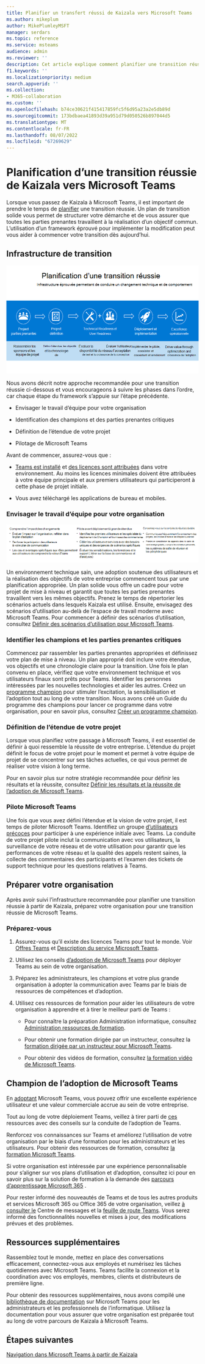 ```yaml
---
title: Planifier un transfert réussi de Kaizala vers Microsoft Teams
ms.author: mikeplum
author: MikePlumleyMSFT
manager: serdars
ms.topic: reference
ms.service: msteams
audience: admin
ms.reviewer: ''
description: Cet article explique comment planifier une transition réussie de Kaizala vers Microsoft Teams.
f1.keywords: ''
ms.localizationpriority: medium
search.appverid: ''
ms.collection:
- M365-collaboration
ms.custom: ''
ms.openlocfilehash: b74ce30621f415417859fc5f6d95a23a2e5db89d
ms.sourcegitcommit: 173bdbaea41893d39a951d79d050526b897044d5
ms.translationtype: MT
ms.contentlocale: fr-FR
ms.lasthandoff: 08/07/2022
ms.locfileid: "67269629"
---
```

# <a name="planning-for-a-successful-transition-from-kaizala-to-microsoft-teams"></a>Planification d’une transition réussie de Kaizala vers Microsoft Teams

Lorsque vous passez de Kaizala à Microsoft Teams, il est important de prendre le temps de [planifier](/microsoftteams/deploy-enterprise-setup?tabs=ChatTeamsChannels#plan-your-deployment) une transition réussie. Un plan de transition solide vous permet de structurer votre démarche et de vous assurer que toutes les parties prenantes travaillent à la réalisation d’un objectif commun. L’utilisation d’un framework éprouvé pour implémenter la modification peut vous aider à commencer votre transition dès aujourd’hui.

## <a name="transition-framework"></a>Infrastructure de transition

![Image illustrant des conseils de transition](media/plan-for-successful-transition.png)

Nous avons décrit notre approche recommandée pour une transition réussie ci-dessous et vous encourageons à suivre les phases dans l’ordre, car chaque étape du framework s’appuie sur l’étape précédente.

- Envisager le travail d’équipe pour votre organisation

- Identification des champions et des parties prenantes critiques

- Définition de l’étendue de votre projet

- Pilotage de Microsoft Teams

Avant de commencer, assurez-vous que :

- [Teams est installé](/microsoftteams/get-clients) et [des licences sont attribuées](/office365/servicedescriptions/teams-service-description) dans votre environnement. Au moins les licences minimales doivent être attribuées à votre équipe principale et aux premiers utilisateurs qui participeront à cette phase de projet initiale.

- Vous avez téléchargé les applications de bureau et mobiles.

### <a name="envision-teamwork-for-your-organization"></a>Envisager le travail d’équipe pour votre organisation

![Image illustrant des instructions de transition supplémentaires](media/kaizala-framework-guidance.png)

Un environnement technique sain, une adoption soutenue des utilisateurs et la réalisation des objectifs de votre entreprise commencent tous par une planification appropriée. Un plan solide vous offre un cadre pour votre projet de mise à niveau et garantit que toutes les parties prenantes travaillent vers les mêmes objectifs. Prenez le temps de répertorier les scénarios actuels dans lesquels Kaizala est utilisé. Ensuite, envisagez des scénarios d’utilisation au-delà de l’espace de travail moderne avec Microsoft Teams. Pour commencer à définir des scénarios d’utilisation, consultez [Définir des scénarios d’utilisation pour Microsoft Teams](/microsoftteams/teams-adoption-define-usage-scenarios).

### <a name="identify-champions-and-critical-stakeholders"></a>Identifier les champions et les parties prenantes critiques

Commencez par rassembler les parties prenantes appropriées et définissez votre plan de mise à niveau. Un plan approprié doit inclure votre étendue, vos objectifs et une chronologie claire pour la transition. Une fois le plan convenu en place, vérifiez que votre environnement technique et vos utilisateurs finaux sont prêts pour Teams. Identifier les personnes intéressées par les nouvelles technologies et aider les autres. Créez un [programme champion](/microsoftteams/teams-adoption-create-champions-program) pour stimuler l’excitation, la sensibilisation et l’adoption tout au long de votre transition. Nous avons créé un Guide du programme des champions pour lancer ce programme dans votre organisation, pour en savoir plus, consultez [Créer un programme champion](https://view.officeapps.live.com/op/view.aspx?src=https://fto365dev.blob.core.windows.net:443/media/Default/DocResources/Adoption/Build_Champions_Program_Guide.pptx).

### <a name="define-your-project-scope"></a>Définition de l’étendue de votre projet

Lorsque vous planifiez votre passage à Microsoft Teams, il est essentiel de définir à quoi ressemble la réussite de votre entreprise.  L’étendue du projet définit le focus de votre projet pour le moment et permet à votre équipe de projet de se concentrer sur ses tâches actuelles, ce qui vous permet de réaliser votre vision à long terme.

Pour en savoir plus sur notre stratégie recommandée pour définir les résultats et la réussite, consultez [Définir les résultats et la réussite de l’adoption de Microsoft Teams](/microsoftteams/teams-adoption-define-outcomes).

### <a name="pilot-microsoft-teams"></a>Pilote Microsoft Teams

Une fois que vous avez défini l’étendue et la vision de votre projet, il est temps de piloter Microsoft Teams. Identifiez un groupe [d’utilisateurs précoces](/microsoftteams/teams-adoption-onboard-early-adopters) pour participer à une expérience initiale avec Teams. La conduite de votre projet pilote inclut la communication avec vos utilisateurs, la surveillance de votre réseau et de votre utilisation pour garantir que les performances de votre réseau et la qualité des appels restent saines, la collecte des commentaires des participants et l’examen des tickets de support technique pour les questions relatives à Teams.

## <a name="prepare-your-organization"></a>Préparer votre organisation

Après avoir suivi l’infrastructure recommandée pour planifier une transition réussie à partir de Kaizala, préparez votre organisation pour une transition réussie de Microsoft Teams.

### <a name="get-ready"></a>Préparez-vous

 1. Assurez-vous qu’il existe des licences Teams pour tout le monde. Voir [Offres Teams](https://www.microsoft.com/microsoft-teams/compare-microsoft-teams-options?activetab=pivot%3aprimaryr1) et [Description du service Microsoft Teams](/office365/servicedescriptions/teams-service-description).

 2. Utilisez les conseils [d’adoption de Microsoft Teams](https://adoption.microsoft.com/microsoft-teams/#get-started) pour déployer Teams au sein de votre organisation.

 3. Préparez les administrateurs, les champions et votre plus grande organisation à adopter la communication avec Teams par le biais de ressources de compétences et d’adoption.  

 4. Utilisez ces ressources de formation pour aider les utilisateurs de votre organisation à apprendre et à tirer le meilleur parti de Teams :

    - Pour connaître la préparation Administration informatique, consultez [Administration ressources de formation](/microsoftteams/itadmin-readiness).

    - Pour obtenir une formation dirigée par un instructeur, consultez la [formation dirigée par un instructeur pour Microsoft Teams](/microsoftteams/instructor-led-training-teams-landing-page).
  
    - Pour obtenir des vidéos de formation, consultez [la formation vidéo de Microsoft Teams](https://support.microsoft.com/office/microsoft-teams-video-training-4f108e54-240b-4351-8084-b1089f0d21d7?ui=en-us&rs=en-us&ad=us).

## <a name="champion-microsoft-teams-adoption"></a>Champion de l’adoption de Microsoft Teams

En [adoptant](/microsoftteams/teams-adoption-get-started) Microsoft Teams, vous pouvez offrir une excellente expérience utilisateur et une valeur commerciale accrue au sein de votre entreprise.

Tout au long de votre déploiement Teams, veillez à tirer parti de [ces](/microsoftteams/adopt-microsoft-teams-landing-page) ressources avec des conseils sur la conduite de l’adoption de Teams.

Renforcez vos connaissances sur Teams et améliorez l’utilisation de votre organisation par le biais d’une formation pour les administrateurs et les utilisateurs. Pour obtenir des ressources de formation, consultez [la formation Microsoft Teams](/microsoftteams/training-microsoft-teams-landing-page).

Si votre organisation est intéressée par une expérience personnalisable pour s’aligner sur vos plans d’utilisation et d’adoption, consultez ici pour en savoir plus sur la solution de formation à la demande des [parcours d’apprentissage Microsoft 365](https://adoption.microsoft.com/microsoft-365-learning-pathways/) .

Pour rester informé des nouveautés de Teams et de tous les autres produits et services Microsoft 365 ou Office 365 de votre organisation, veillez [à consulter le](https://admin.microsoft.com/AdminPortal/Home?ref=/MessageCenter) Centre de messages et la [feuille de route Teams](https://www.microsoft.com/microsoft-365/roadmap?rtc=2&filters=Microsoft%20Teams). Vous serez informé des fonctionnalités nouvelles et mises à jour, des modifications prévues et des problèmes.

## <a name="additional-resources"></a>Ressources supplémentaires

Rassemblez tout le monde, mettez en place des conversations efficacement, connectez-vous aux employés et numérisez les tâches quotidiennes avec Microsoft Teams. Teams facilite la connexion et la coordination avec vos employés, membres, clients et distributeurs de première ligne.

Pour obtenir des ressources supplémentaires, nous avons compilé une [bibliothèque de documentation](/microsoftteams/) sur Microsoft Teams pour les administrateurs et les professionnels de l’informatique. Utilisez la documentation pour vous assurer que votre organisation est préparée tout au long de votre parcours de Kaizala à Microsoft Teams.

## <a name="next-steps"></a>Étapes suivantes

<a name="ControlSyncThroughput"> </a>

[Navigation dans Microsoft Teams à partir de Kaizala](/MicrosoftTeams/navigate-teams)
